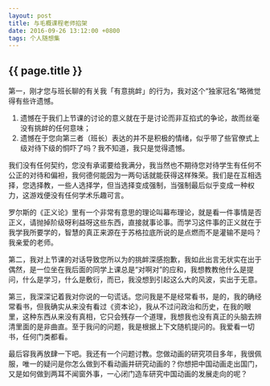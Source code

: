 ```yaml
---
layout: post
title: 与毛概课程老师掐架
date: 2016-09-26 13:12:00 +0800
tags: 个人随想集
--- 
```


<h2>{{ page.title }}</h2>

第一，刚才您与班长聊的有关我「有意挑衅」的行为，我对这个“独家冠名”略微觉得有些许遗憾。
1. 遗憾在于我们上节课的讨论的意义就在于是讨论而非互掐式的争论，故而丝毫没有挑衅的任何意味；
2. 遗憾在于您向第三者（班长）表达的并不是积极的情绪，似乎带了些官僚式上级对待下级的恫吓了吗？我不知道，我只是觉得遗憾。

我们没有任何契约，您没有承诺要给我满分，我当然也不期待您对待学生有任何不公正的对待和偏袒，我何德何能因为一两句话就能获得这样殊荣。我们是在互相选择，您选择教，一些人选择学，但当选择变成强制，当强制最后似乎变成一种权力，这游戏便没有任何学术乐趣可言。

罗尔斯的《正义论》里有一个非常有意思的理论叫幕布理论，就是看一件事情是否正义，请抛掉阶级呀利益呀这些东西，直接就事论事。而学习这件事的正义就在于我学我所要学的，智慧的真正来源在于苏格拉底所说的是点燃而不是灌输不是吗？我亲爱的老师。

第二，我对上节课的对话导致您所以为的挑衅深感抱歉，我如此出言无状实在出于偶然，是一位坐在我后面的同学上课总是“对啊对”的应和，我想教教他什么是提问，什么是学习，什么是敷衍，而已，我没想到引起这么大的风波，实出于无意。

第三，我深深记着我对你说的一句谎话。您问我是不是经常看书，是的，我的确经常看书，但我确实从来没有看过《资本论》，我从不过问政治和历史，在我的眼里，这种东西从来没有真相，它只会残存一个道理，我想我也没有真正的头脑去辨清里面的是非曲直。至于我问的问题，我是根据上下文随机提问的。我爱看一切书，任何门类都看。

最后容我再放肆一下吧。我还有一个问题讨教。您做动画的研究项目多年，我很佩服，唯一的疑问是你怎么做到不看动画并研究动画的？你想把中国动画走出国门，又是如何做到两耳不闻窗外事，一心闭门造车研究中国动画的发展走向的呢？